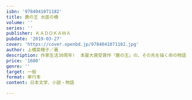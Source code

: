 ```yaml
---
isbn: '9784041071182'
title: 鹿の王 水底の橋
volume: ''
series: ''
publisher: ＫＡＤＯＫＡＷＡ
pubdate: '2019-03-27'
cover: 'https://cover.openbd.jp/9784041071182.jpg'
author: 上橋菜穂子／著
description: 作家生活30周年!  本屋大賞受賞作『鹿の王』の、その先を描く命の物語
price: '1600'
genre: ''
target: 一般
format: 単行本
content: 日本文学、小説・物語

---
```

